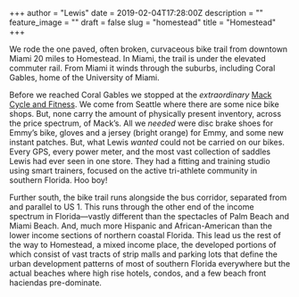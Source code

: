 +++
author = "Lewis"
date = 2019-02-04T17:28:00Z
description = ""
feature_image = ""
draft = false
slug = "homestead"
title = "Homestead"
+++


We rode the one paved, often broken, curvaceous bike trail from downtown Miami 20 miles to Homestead. In Miami, the trail is under the elevated commuter rail. From Miami it winds through the suburbs, including Coral Gables, home of the University of Miami.

Before we reached Coral Gables we stopped at the _extraordinary_  [Mack Cycle and Fitness](https://www.mackcycleandfitness.com). We come from Seattle where there are some nice bike shops. But, none carry the amount of physically present inventory, across the price spectrum, of Mack’s. All we _needed_ were disc brake shoes for Emmy’s bike, gloves and a jersey (bright orange) for Emmy, and some new instant patches. But, what Lewis _wanted_ could not be carried on our bikes. Every GPS, every power meter, and the most vast collection of saddles Lewis had ever seen in one store. They had a fitting and training studio using smart trainers, focused on the active tri-athlete community in southern Florida. Hoo boy!

Further south, the bike trail runs alongside the bus corridor, separated from and parallel to US 1. This runs through the other end of the income spectrum in Florida—vastly different than the spectacles of Palm Beach and Miami Beach.  And, much more Hispanic and African-American than the lower income sections of northern coastal Florida. This lead us the rest of the way to Homestead, a mixed income place, the developed portions of which consist of vast tracts of strip malls and parking lots that define the urban development patterns of most of southern Florida everywhere but the actual beaches where high rise hotels, condos, and a few beach front haciendas pre-dominate.


